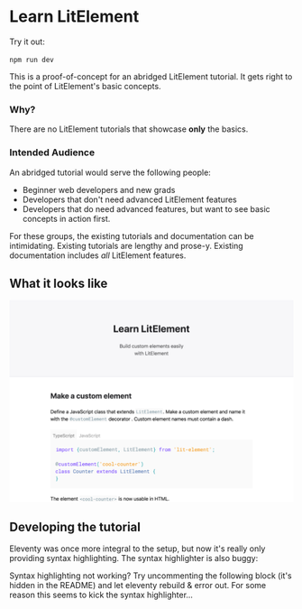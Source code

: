 # Learn LitElement

Try it out:

`npm run dev`

This is a proof-of-concept for an abridged LitElement tutorial. It gets right to the point of LitElement's basic concepts.

### Why?

There are no LitElement tutorials that showcase **only** the basics.

### Intended Audience

An abridged tutorial would serve the following people:

* Beginner web developers and new grads
* Developers that don't need advanced LitElement features
* Developers that do need advanced features, but want to see basic concepts in action first.

For these groups, the existing tutorials and documentation can be intimidating. Existing tutorials are lengthy and prose-y. Existing documentation includes *all* LitElement features.

## What it looks like

![Homepage for the LearnLitElement tutorial](index.png)

## Developing the tutorial

Eleventy was once more integral to the setup, but now it's really only providing syntax highlighting. The syntax highlighter is also buggy:

Syntax highlighting not working? Try uncommenting the following
block (it's hidden in the README) and let eleventy rebuild & error out. For some reason this
seems to kick the syntax highlighter...

<!-- ```error
css`a { color: blue; }`;
``` -->
